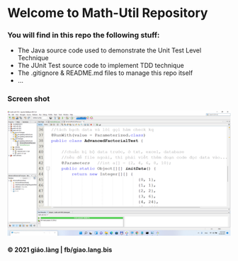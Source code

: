 # Welcome to Math-Util Repository

### You will find in this repo the following stuff:
* The Java source code used to demonstrate the Unit Test Level Technique
* The JUnit Test source code to implement TDD technique
* The .gitignore & README.md files to manage this repo itself
* ...

### Screen shot
![The JUnit code with TDD](https://github.com/doit-now/math-util-1512/blob/main/images/math-util-intro.png)

#### © 2021 giáo.làng | fb/giao.lang.bis